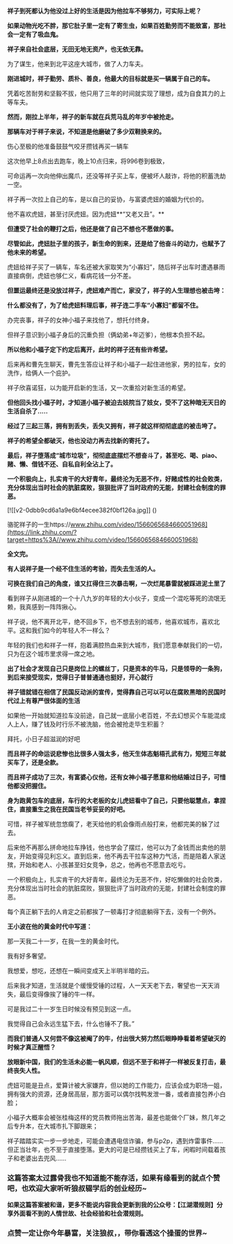 



**祥子到死都认为他没过上好的生活是因为他拉车不够努力，可实际上呢？**

**如果动物光吃不胖，那它肚子里一定有了寄生虫，如果百姓勤劳而不能致富，那社会一定有了吸血鬼。**

  


**祥子来自社会底层，无田无地无资产，也无依无靠。**

为了谋生，他来到北平这座大城市，做了人力车夫。

**刚进城时，祥子勤劳、质朴、善良，他最大的目标就是买一辆属于自己的车。**

凭着吃苦耐劳和坚毅不拔，他只用了三年的时间就实现了理想，成为自食其力的上等车夫。

**然而，刚拉上半年，祥子的新车就在兵荒马乱的年岁中被抢走。**

**那辆车对于祥子来说，不知道是他磨破了多少双鞋换来的。**

  


伤心至极的他准备鼓鼓气咬牙攒钱再买一辆车

这次他早上8点出去跑车，晚上10点归来，将996卷到极致，

可命运再一次向他伸出魔爪，还没等祥子买上车，便被坏人敲诈，将他的积蓄洗劫一空。

  


祥子再一次拉上自己的车，是以自己的妥协，与富婆虎妞的婚姻为代价的。

他不喜欢虎妞，甚至讨厌虎妞。因为虎妞**“又老又丑”。**

**但遭受了社会的鞭打之后，他还是做了自己不想也不愿做的事。**

  


**尽管如此，虎妞肚子里的孩子，新生命的到来，还是给了他奋斗的动力，也赋予了他未来的希望。**

虎妞给祥子买了一辆车，车名还被大家取笑为“小寡妇”，随后祥子出车时遭遇暴雨直接病倒，虎妞也够仁义，看病花钱一分不差。

**但噩运最终还是没放过祥子，虎妞难产而亡，家没了，祥子的人生理想也被击垮：**

**什么都没有了，为了给虎妞料理后事，祥子连二手车“小寡妇”都留不住。**

  


办完丧事，祥子的女神小福子来找他了，想托付终身。

但祥子意识到小福子身后的沉重负担（俩幼弟+年迈爹），他根本负担不起。

**所以他和小福子定下约定后离开，此时的祥子还有些许希望。**

后来再和曹先生聊天，曹先生答应让祥子和小福子一起住进他家，男的拉车，女的洗作，给俩人一个庇护。

祥子欣喜诺狂，以为能开启新的生活，又一次重拾对新生活的希望。

**但他回头找小福子时，才知道小福子被迫去妓院当了妓女，受不了这种暗无天日的生活自杀了.....**

  


**经过了三起三落，拥有到丢失，丢失又拥有，祥子就这样彻彻底底的被击垮了。**

**祥子的希望全都破灭，他也没动力再去找新的寄托了。**

**最后，祥子堕落成“城市垃圾”，彻彻底底摆烂不想奋斗了，甚至吃、喝、piao、赌、懒、借钱不还、自私自利全沾上了。**

**一个积极向上，扎实肯干的大好青年，最终沦为无恶不作，好赌成性的社会败类，充分体现出当时社会的肮脏腐败，狠狠批评了当时政府的无能，封建社会制度的罪恶。**

[![[v2-0dbb9cd6a1a9e6bf4ecee382f0bf126a.jpg]]
()

骆驼祥子的一生https://www.zhihu.com/video/1566065684660051968](https://link.zhihu.com/?target=https%3A//www.zhihu.com/video/1566065684660051968)  


**全文完。**

  


  


**有人说祥子是一个经不住生活的考验，而失去生活的人。**

**可换在我们自己的角度，谁又扛得住三次暴击啊，一次烂尾暴雷就被踩进泥土里了**

  


看到祥子从刚进城的一个十八九岁的年轻的大小伙子，变成一个混吃等死的流氓无赖，我真感到一阵阵揪心。

祥子说，他不离开北平，绝不回乡下，也不想去别的城市，他喜欢城市，喜欢北平。这和我们如今的年轻人不一样么？

年轻的我们也和祥子一样，抱着满腔热血来到大城市，我们愿意奉献我们的一切，只为在这个城市里求得一席之地。

**出了社会才发现自己只是岗位上的螺丝丁，只是资本的牛马，只是领导的一条狗，到后来接受现实，觉得日子普普通通也挺好，开心就行**

  


**祥子错就错在相信了民国反动派的宣传，觉得靠自己可以可以在腐败黑暗的民国时代过上有尊严很体面的生活**

如果他一开始就知道拉车没前途，自己就一底层小老百姓，不去幻想买个车能混成人上人，赚了钱及时行乐不被洗脑，他会被抢走毕生积蓄？

拜托，小日子超滋润的好吧

**而且祥子的命运说悲惨也比很多人强太多，他天生体态魁梧孔武有力，短短三年就买车了，还是全款。**

**而且祥子成功了三次，有富婆心仪他，还有女神小福子愿意和他结婚过日子，可惜他都没把握住。**

**身为跑黄包车的底层，车行的大老板的女儿虎妞看中了自己，只要他聪慧点，拿捏住，直接重生之我在民国当老爷妥妥的好吧。**

  


可惜，祥子被军统忽悠瘸了，老天给他的机会像雨点般打来，他都完美的躲了过去。

后来他不再那么拼命地拉车挣钱，他也学会了摆烂，他可以为了金钱而出卖他的朋友，开始变得见利忘义。直到后来，他不再去干拉车这种力气活，而是陪着人家送殡，开始和老人、小孩甚至妇女竞争，总之，他再也不愿意去吃亏。

一个积极向上，扎实肯干的大好青年，最终沦为无恶不作，好吃懒做的社会败类，充分体现出当时社会的肮脏腐败，狠狠批评了当时政府的无能，封建社会制度的罪恶。

每个真正躺下去的人肯定之前都挨了一顿毒打才彻底躺得下去，没有一个例外。

  


**王小波在他的黄金时代中写道：**

那一天我二十一岁，在我一生的黄金时代。

我有好多奢望。

我想爱，想吃，还想在一瞬间变成天上半明半暗的云。

后来我才知道，生活就是个缓慢受锤的过程，人一天天老下去，奢望也一天天消失，最后变得像挨了锤的牛一样。

可是我过二十一岁生日时候没有预见到这一点。

我觉得自己会永远生猛下去，什么也锤不了我。”

**而我们普通人又何尝不像这被阉了的牛，付出很大努力然后眼睁睁看着希望破灭的时候才真正醒悟？**

  


**放眼新中国，我们的生活未必能一帆风顺，但远不至于和祥子一样被反复打击，最终丧失人性。**

虎妞可能是丑点，爱算计被大家嫌弃，但以她的工作能力，应该会成为职场一姐，拥有强大的资源，还身居高层，那方面可以偶尔找鸭发泄一番，或者直接包养小白脸；

小福子大概率会被张桂梅这样的党员教师拖出苦海，最差也能做个厂妹，熬几年之后专升本，在大城市扎下脚跟来；

祥子踏踏实实一步一步地走，可能会遭遇电信诈骗，参与p2p，遇到炸雷事件......但正当壮年，也不至于直接堕落。更大的可是已经攒钱买上了车，闲暇时间载着孩子和老婆出去兜风......

  


  


  


### 这篇答案太过露骨我也不知道能不能存活，如果有缘看到的就点个赞吧，也欢迎大家听听狼叔辍学后的创业经历~

**如果这篇答案被和谐，更多不能说内容我会更新到我的公众号：【江湖潜规则】分享外面看不到的人情世故、社会经验和社会潜规则。**

### **点赞一定让你今年暴富，关注狼叔，，带你看透这个操蛋的世界~**





